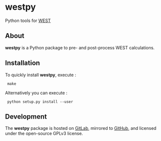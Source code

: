 # westpy
Python tools for [WEST](https://west-code.org)

## About
**westpy** is a Python package to pre- and post-process WEST calculations.

## Installation
To quickly install **westpy**, execute :

     make

Alternatively you can execute :

     python setup.py install --user

## Development
The **westpy** package is hosted on [GitLab](http://greatfire.uchicago.edu/west-public/westpy), mirrored to [GitHub](https://github.com/west-code-development/westpy), and licensed under the open-source GPLv3 license.
